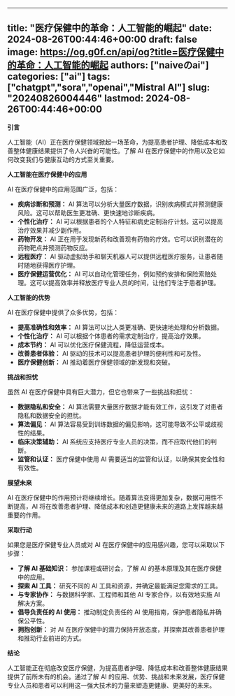 
---
title: "医疗保健中的革命：人工智能的崛起"
date: 2024-08-26T00:44:46+00:00
draft: false
image: https://og.g0f.cn/api/og?title=医疗保健中的革命：人工智能的崛起
authors: ["naiveのai"]
categories: ["ai"]
tags: ["chatgpt","sora","openai","Mistral AI"]
slug: "20240826004446"
lastmod: 2024-08-26T00:44:46+00:00
---
**引言**

人工智能（AI）正在医疗保健领域掀起一场革命，为提高患者护理、降低成本和改善整体健康结果提供了令人兴奋的可能性。了解 AI 在医疗保健中的作用以及它如何改变我们与健康互动的方式至关重要。

**人工智能在医疗保健中的应用**

AI 在医疗保健中的应用范围广泛，包括：

- **疾病诊断和预测：** AI 算法可以分析大量医疗数据，识别疾病模式并预测健康风险。这可以帮助医生更准确、更快速地诊断疾病。
- **个性化治疗：** AI 可以根据患者的个人特征和病史定制治疗计划。这可以提高治疗效果并减少副作用。
- **药物开发：** AI 正在用于发现新药和改善现有药物的疗效。它可以识别潜在的药物靶点并预测药物反应。
- **远程医疗：** AI 驱动虚拟助手和聊天机器人可以提供远程医疗服务，让患者随时随地获得医疗护理。
- **医疗保健运营优化：** AI 可以自动化管理任务，例如预约安排和保险索赔处理。这可以提高效率并释放医疗专业人员的时间，让他们专注于患者护理。

**人工智能的优势**

AI 在医疗保健中提供了众多优势，包括：

- **提高准确性和效率：** AI 算法可以比人类更准确、更快速地处理和分析数据。
- **个性化治疗：** AI 可以根据个体患者的需求定制治疗，提高治疗效果。
- **成本节约：** AI 可以优化医疗保健流程，降低运营成本。
- **改善患者体验：** AI 驱动的技术可以提高患者护理的便利性和可及性。
- **医疗保健创新：** AI 推动着医疗保健领域的新发现和突破。

**挑战和担忧**

虽然 AI 在医疗保健中具有巨大潜力，但它也带来了一些挑战和担忧：

- **数据隐私和安全：** AI 算法需要大量医疗数据才能有效工作，这引发了对患者隐私和数据安全的担忧。
- **算法偏见：** AI 算法容易受到训练数据的偏见影响，这可能导致不公平或歧视性的结果。
- **临床决策辅助：** AI 系统应支持医疗专业人员的决策，而不应取代他们的判断。
- **监管和认证：** 医疗保健中使用 AI 需要适当的监管和认证，以确保其安全性和有效性。

**展望未来**

AI 在医疗保健中的作用预计将继续增长。随着算法变得更加复杂，数据可用性不断提高，AI 将在改善患者护理、降低成本和创造更健康未来的道路上发挥越来越重要的作用。

**采取行动**

如果您是医疗保健专业人员或对 AI 在医疗保健中的应用感兴趣，您可以采取以下步骤：

- **了解 AI 基础知识：** 参加课程或研讨会，了解 AI 的基本原理及其在医疗保健中的应用。
- **探索 AI 工具：** 研究不同的 AI 工具和资源，并确定最能满足您需求的工具。
- **与专家协作：** 与数据科学家、工程师和其他 AI 专家合作，以有效地实施 AI 解决方案。
- **倡导负责任的 AI 使用：** 推动制定负责任的 AI 使用指南，保护患者隐私并确保公平性。
- **拥抱创新：** 对 AI 在医疗保健中的潜力保持开放态度，并探索其改善患者护理和推动行业前进的方式。

**结论**

人工智能正在彻底改变医疗保健，为提高患者护理、降低成本和改善整体健康结果提供了前所未有的机会。通过了解 AI 的应用、优势、挑战和未来发展，医疗保健专业人员和患者可以利用这一强大技术的力量来塑造更健康、更美好的未来。